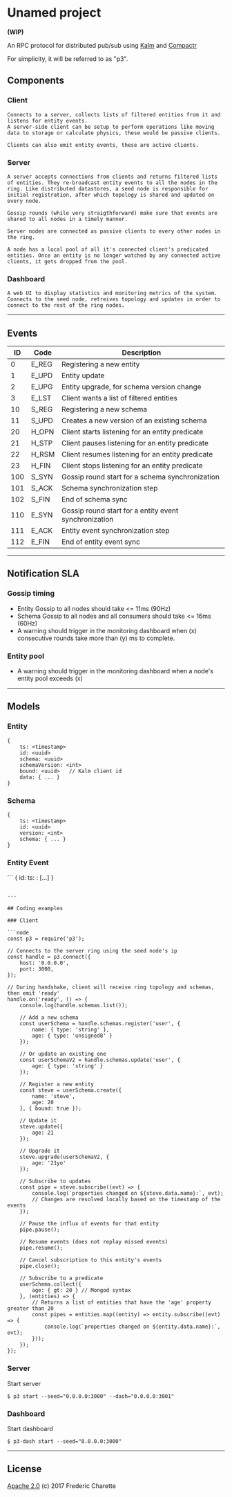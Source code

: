 # Unamed project

**(WIP)**

An RPC protocol for distributed pub/sub using [Kalm](https://github.com/Kalm) and [Compactr](https://github.com/Compactr)

For simplicity, it will be referred to as "p3".


## Components

### Client

    Connects to a server, collects lists of filtered entities from it and listens for entity events.
    A server-side client can be setup to perform operations like moving data to storage or calculate physics, these would be passive clients.

    Clients can also emit entity events, these are active clients. 

### Server

    A server accepts connections from clients and returns filtered lists of entities. They re-broadcast entity events to all the nodes in the ring. Like distributed datastores, a seed node is responsible for initial registration, after which topology is shared and updated on every node.

    Gossip rounds (while very straigthforward) make sure that events are shared to all nodes in a timely manner.

    Server nodes are connected as passive clients to every other nodes in the ring.

    A node has a local pool of all it's connected client's predicated entities. Once an entity is no longer watched by any connected active clients, it gets dropped from the pool.

### Dashboard

    A web UI to display statistics and monitoring metrics of the system. Connects to the seed node, retreives topology and updates in order to connect to the rest of the ring nodes. 

---

## Events

ID | Code | Description
--- | --- | ---
0 | E_REG | Registering a new entity
1 | E_UPD | Entity update
2 | E_UPG | Entity upgrade, for schema version change
3 | E_LST | Client wants a list of filtered entities
10 | S_REG | Registering a new schema
11 | S_UPD | Creates a new version of an existing schema
20 | H_OPN | Client starts listening for an entity predicate
21 | H_STP | Client pauses listening for an entity predicate
22 | H_RSM | Client resumes listening for an entity predicate
23 | H_FIN | Client stops listening for an entity predicate
100 | S_SYN | Gossip round start for a schema synchronization
101 | S_ACK | Schema synchronization step
102 | S_FIN | End of schema sync
110 | E_SYN | Gossip round start for a entity event synchronization
111 | E_ACK | Entity event synchronization step
112 | E_FIN | End of entity event sync

---

## Notification SLA

### Gossip timing 

- Entity Gossip to all nodes should take <= 11ms (90Hz)
- Schema Gossip to all nodes and all consumers should take <= 16ms (60Hz)
- A warning should trigger in the monitoring dashboard when (x) consecutive rounds take more than (y) ms to complete.  

### Entity pool

- A warning should trigger in the monitoring dashboard when a node's entity pool exceeds (x)

---

## Models

### Entity

```
{
    ts: <timestamp>
    id: <uuid>
    schema: <uuid>
    schemaVersion: <int>
    bound: <uuid>   // Kalm client id
    data: { ... }
}
```

### Schema 

```
{
    ts: <timestamp>
    id: <uuid>
    version: <int>
    schema: { ... }
}
```

### Entity Event

̀```
{
    id: <uuid> 
    ts: <timestamp>
    <modified property>: <modified value>
    [...]
}
```

---

## Coding examples

### Client

```node
const p3 = require('p3');

// Connects to the server ring using the seed node's ip
const handle = p3.connect({
    host: '0.0.0.0',
    port: 3000,
});

// During handshake, client will receive ring topology and schemas, then emit 'ready'
handle.on('ready', () => {
    console.log(handle.schemas.list());

    // Add a new schema
    const userSchema = handle.schemas.register('user', {
        name: { type: 'string' },
        age: { type: 'unsigned8' }
    });

    // Or update an existing one
    const userSchemaV2 = handle.schemas.update('user', {
        age: { type: 'string' }
    });

    // Register a new entity
    const steve = userSchema.create({
        name: 'steve',
        age: 20
    }, { bound: true });

    // Update it
    steve.update({
        age: 21
    });

    // Upgrade it
    steve.upgrade(userSchemaV2, {
        age: '21yo'
    });

    // Subscribe to updates
    const pipe = steve.subscribe((evt) => {
        console.log(`properties changed on ${steve.data.name}:`, evt);
        // Changes are resolved locally based on the timestamp of the events
    });

    // Pause the influx of events for that entity
    pipe.pause();

    // Resume events (does not replay missed events)
    pipe.resume();

    // Cancel subscription to this entity's events
    pipe.close();

    // Subscribe to a predicate
    userSchema.collect({
        age: { gt: 20 } // Mongod syntax
    }, (entities) => {
        // Returns a list of entities that have the 'age' property greater than 20
        const pipes = entities.map((entity) => entity.subscribe((evt) => {
            console.log(`properties changed on ${entity.data.name}:`, evt);
        }));
    });
});
```

### Server

Start server

```
$ p3 start --seed="0.0.0.0:3000" --dash="0.0.0.0:3001"
```

### Dashboard

Start dashboard

```
$ p3-dash start --seed="0.0.0.0:3000"
```

---

## License

[Apache 2.0](LICENSE) (c) 2017 Frederic Charette